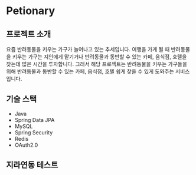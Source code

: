 # Petionary

## 프로젝트 소개 
요즘 반려동물을 키우는 가구가 늘어나고 있는 추세입니다. 
여행을 가게 될 때 반려동물을 키우는 가구는 지인에게 맡기거나 반려동물과 동반할 수 있는 카페, 음식점, 호텔을 찾는데 많은 시간을 투자합니다.
그래서 해당 프로젝트는 반려동물을 키우는 가구들을 위해 반려동물과 동반할 수 있는 카페, 음식점, 호텔 쉽게 찾을 수 있게 도와주는 서비스입니다.

## 기술 스택
- Java
- Spring Data JPA
- MySQL
- Spring Security
- Redis
- OAuth2.0


## 지라연동 테스트
